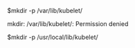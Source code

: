 $mkdir -p /var/lib/kubelet/

mkdir: /var/lib/kubelet/: Permission denied

$mkdir -p /usr/local/lib/kubelet/




